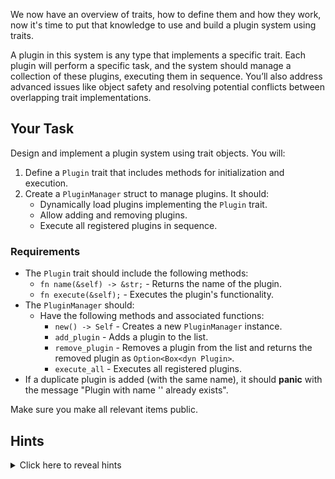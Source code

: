 We now have an overview of traits, how to define them and how they work, now it's time to put that knowledge to use and build a plugin system using traits.

A plugin in this system is any type that implements a specific trait. Each plugin will perform a specific task, and the system should manage a collection of these plugins, executing them in sequence. You’ll also address advanced issues like object safety and resolving potential conflicts between overlapping trait implementations.

## Your Task

Design and implement a plugin system using trait objects. You will:

1. Define a `Plugin` trait that includes methods for initialization and execution.
2. Create a `PluginManager` struct to manage plugins. It should:
   - Dynamically load plugins implementing the `Plugin` trait.
   - Allow adding and removing plugins.
   - Execute all registered plugins in sequence.

### Requirements

- The `Plugin` trait should include the following methods:
  - `fn name(&self) -> &str;` - Returns the name of the plugin.
  - `fn execute(&self);` - Executes the plugin's functionality.
- The `PluginManager` should:
  - Have the following methods and associated functions:
    - `new() -> Self` - Creates a new `PluginManager` instance.
    - `add_plugin` - Adds a plugin to the list.
    - `remove_plugin` - Removes a plugin from the list and returns the removed plugin as `Option<Box<dyn Plugin>`.
    - `execute_all` - Executes all registered plugins.
- If a duplicate plugin is added (with the same name), it should **panic** with the message "Plugin with name '<name>' already exists".

Make sure you make all relevant items public.

## Hints

<details>
    <summary>Click here to reveal hints</summary>

- **Dynamic Dispatch**: Store plugins in a `Vec<Box<dyn Plugin>>` for dynamic dispatch.
- **Plugin Uniqueness**: Use the `name` method to identify and ensure uniqueness among plugins.

</details>
